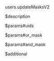 users.updateMasksV2

$description


$params#uids


$params#or_mask


$params#and_mask


$additional
